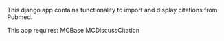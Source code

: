 This django app contains functionality to import and display citations from
Pubmed.

This app requires:
MCBase
MCDiscussCitation
